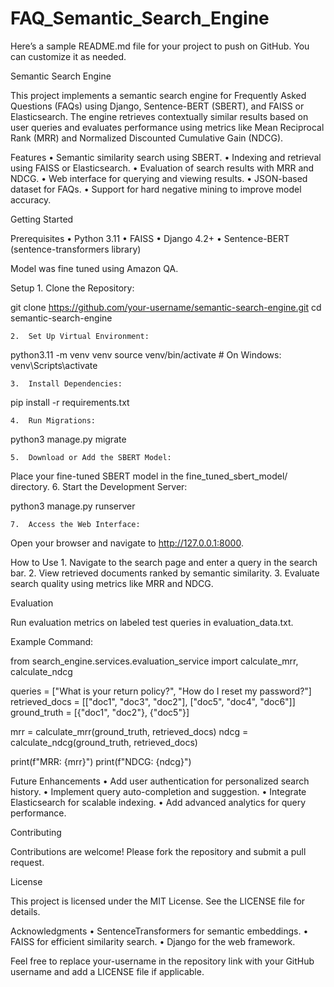 # FAQ_Semantic_Search_Engine
Here’s a sample README.md file for your project to push on GitHub. You can customize it as needed.

Semantic Search Engine

This project implements a semantic search engine for Frequently Asked Questions (FAQs) using Django, Sentence-BERT (SBERT), and FAISS or Elasticsearch. The engine retrieves contextually similar results based on user queries and evaluates performance using metrics like Mean Reciprocal Rank (MRR) and Normalized Discounted Cumulative Gain (NDCG).

Features
	•	Semantic similarity search using SBERT.
	•	Indexing and retrieval using FAISS or Elasticsearch.
	•	Evaluation of search results with MRR and NDCG.
	•	Web interface for querying and viewing results.
	•	JSON-based dataset for FAQs.
	•	Support for hard negative mining to improve model accuracy.



Getting Started

Prerequisites
	•	Python 3.11
	•	FAISS 
	•	Django 4.2+
	•	Sentence-BERT (sentence-transformers library)

Model was fine tuned using Amazon QA.

Setup
	1.	Clone the Repository:

git clone https://github.com/your-username/semantic-search-engine.git
cd semantic-search-engine


	2.	Set Up Virtual Environment:

python3.11 -m venv venv
source venv/bin/activate   # On Windows: venv\Scripts\activate


	3.	Install Dependencies:

pip install -r requirements.txt


	4.	Run Migrations:

python3 manage.py migrate


	5.	Download or Add the SBERT Model:
Place your fine-tuned SBERT model in the fine_tuned_sbert_model/ directory.
	6.	Start the Development Server:

python3 manage.py runserver


	7.	Access the Web Interface:
Open your browser and navigate to http://127.0.0.1:8000.

How to Use
	1.	Navigate to the search page and enter a query in the search bar.
	2.	View retrieved documents ranked by semantic similarity.
	3.	Evaluate search quality using metrics like MRR and NDCG.


Evaluation

Run evaluation metrics on labeled test queries in evaluation_data.txt.

Example Command:

from search_engine.services.evaluation_service import calculate_mrr, calculate_ndcg

queries = ["What is your return policy?", "How do I reset my password?"]
retrieved_docs = [["doc1", "doc3", "doc2"], ["doc5", "doc4", "doc6"]]
ground_truth = [{"doc1", "doc2"}, {"doc5"}]

mrr = calculate_mrr(ground_truth, retrieved_docs)
ndcg = calculate_ndcg(ground_truth, retrieved_docs)

print(f"MRR: {mrr}")
print(f"NDCG: {ndcg}")

Future Enhancements
	•	Add user authentication for personalized search history.
	•	Implement query auto-completion and suggestion.
	•	Integrate Elasticsearch for scalable indexing.
	•	Add advanced analytics for query performance.

Contributing

Contributions are welcome! Please fork the repository and submit a pull request.

License

This project is licensed under the MIT License. See the LICENSE file for details.

Acknowledgments
	•	SentenceTransformers for semantic embeddings.
	•	FAISS for efficient similarity search.
	•	Django for the web framework.

Feel free to replace your-username in the repository link with your GitHub username and add a LICENSE file if applicable.
